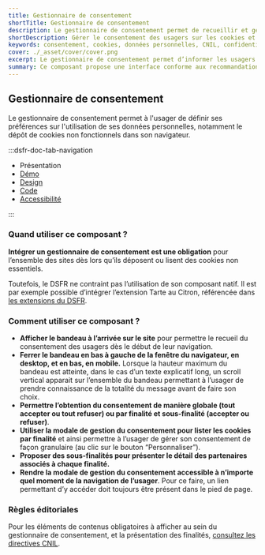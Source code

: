```yaml
---
title: Gestionnaire de consentement
shortTitle: Gestionnaire de consentement
description: Le gestionnaire de consentement permet de recueillir et gérer les préférences des usagers concernant le dépôt de cookies non essentiels, en conformité avec les exigences de la CNIL.
shortDescription: Gérer le consentement des usagers sur les cookies et données personnelles.
keywords: consentement, cookies, données personnelles, CNIL, confidentialité, bandeau, modale, finalités, RGPD, accessibilité
cover: ./_asset/cover/cover.png
excerpt: Le gestionnaire de consentement permet d’informer les usagers et de recueillir leur accord sur l’utilisation de cookies non essentiels via un bandeau et une modale accessible à tout moment.
summary: Ce composant propose une interface conforme aux recommandations de la CNIL pour recueillir le consentement des usagers concernant l’utilisation de cookies non fonctionnels. Il affiche un bandeau au chargement du site, permet une gestion fine des finalités et sous-finalités via une modale dédiée, et garantit l’accessibilité permanente au réglage des préférences depuis le pied de page. Le gestionnaire de consentement n’est pas personnalisable, sauf pour les textes affichés.
---
```


## Gestionnaire de consentement

Le gestionnaire de consentement permet à l'usager de définir ses préférences sur l'utilisation de ses données personnelles, notamment le dépôt de cookies non fonctionnels dans son navigateur.

:::dsfr-doc-tab-navigation

- Présentation
- [Démo](./demo/index.md)
- [Design](./design/index.md)
- [Code](./code/index.md)
- [Accessibilité](./accessibility/index.md)

:::

### Quand utiliser ce composant ?

**Intégrer un gestionnaire de consentement est une obligation** pour l’ensemble des sites dès lors qu’ils déposent ou lisent des cookies non essentiels.

Toutefois, le DSFR ne contraint pas l’utilisation de son composant natif. Il est par exemple possible d’intégrer l’extension Tarte au Citron, référencée dans [les extensions du DSFR](path:/community/addons).

### Comment utiliser ce composant ?

- **Afficher le bandeau à l’arrivée sur le site** pour permettre le recueil du consentement des usagers dès le début de leur navigation.
- **Ferrer le bandeau en bas à gauche de la fenêtre du navigateur, en desktop, et en bas, en mobile.** Lorsque la hauteur maximum du bandeau est atteinte, dans le cas d’un texte explicatif long, un scroll vertical apparait sur l’ensemble du bandeau permettant à l’usager de prendre connaissance de la totalité du message avant de faire son choix.
- **Permettre l’obtention du consentement de manière globale (tout accepter ou tout refuser) ou par finalité et sous-finalité (accepter ou refuser)**.
- **Utiliser la modale de gestion du consentement pour lister les cookies par finalité** et ainsi permettre à l’usager de gérer son consentement de façon granulaire (au clic sur le bouton “Personnaliser”).
- **Proposer des sous-finalités pour présenter le détail des partenaires associés à chaque finalité.**
- **Rendre la modale de gestion du consentement accessible à n’importe quel moment de la navigation de l’usager**. Pour ce faire, un lien permettant d’y accéder doit toujours être présent dans le pied de page.

### Règles éditoriales

Pour les éléments de contenus obligatoires à afficher au sein du gestionnaire de consentement, et la présentation des finalités, [consultez les directives CNIL](https://www.cnil.fr/fr/questions-reponses-lignes-directrices-modificatives-et-recommandation-cookies-traceurs).
